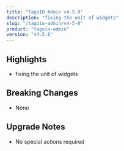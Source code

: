 ```yaml
---
title: "TagoIO Admin v4.5.8"
description: "fixing the unit of widgets"
slug: "/tagoio-admin/v4-5-8"
product: "tagoio-admin"
version: "v4.5.8"
---
```


## Highlights

- fixing the unit of widgets

## Breaking Changes

- None

## Upgrade Notes

- No special actions required
